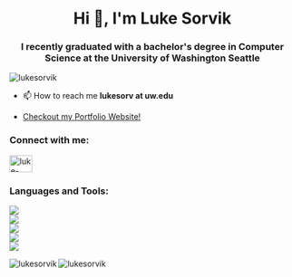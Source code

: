 <h1 align="center">Hi 👋, I'm Luke Sorvik</h1>
<h3 align="center">I recently graduated with a bachelor's degree in Computer Science at the University of Washington Seattle</h3>

<p align="left"> <img src="https://komarev.com/ghpvc/?username=lukesorvik&label=Profile%20views&color=0e75b6&style=flat" alt="lukesorvik" /> </p>


- 📫 How to reach me **lukesorv at uw.edu**
  
- [<a href="https://lukesorvik.github.io/">Checkout my Portfolio Website!</a>](https://lukesorvik.github.io/)


<h3 align="left">Connect with me:</h3>
<p align="left">
<a href="https://linkedin.com/in/luke-sorvik" target="blank"><img align="center" src="https://raw.githubusercontent.com/rahuldkjain/github-profile-readme-generator/master/src/images/icons/Social/linked-in-alt.svg" alt="luke-sorvik" height="30" width="40" /></a>
</p>


<h3 align="left">Languages and Tools:</h3>
<a href="https://skillicons.dev">
  <img src="https://skillicons.dev/icons?i=java,cpp,c,js,ts,html,css,dart,go,py,cs,rust,php,latex"/><br/>
  <img src="https://skillicons.dev/icons?i=react,flutter,next,tailwind,vite,vitest,gradle"/><br/>
  <img src="https://skillicons.dev/icons?i=nodejs,docker,aws,firebase,"/><br/>
  <img src="https://skillicons.dev/icons?i=postgres,mysql,mongodb,dynamodb,redis"/><br/>
  <img src="https://skillicons.dev/icons?i=vscode,bash,git,github,figma,blender,ae,pr,unity,unreal,raspberrypi,linux,cloudflare,arduino "/><br/>
</a>
<p></p>
<p><img align="left" src="https://github-readme-stats.vercel.app/api/top-langs?username=lukesorvik&theme=chartreuse-dark&show_icons=true&locale=en&layout=compact" alt="lukesorvik" /></p>

<!-- <p>&nbsp;<img align="center" src="https://github-readme-stats.vercel.app/api?username=lukesorvik&show_icons=true&locale=en" alt="lukesorvik" /></p> --->
<p><img align="center" src="https://github-readme-streak-stats.herokuapp.com/?user=lukesorvik&theme=chartreuse-dark" alt="lukesorvik" /></p>


